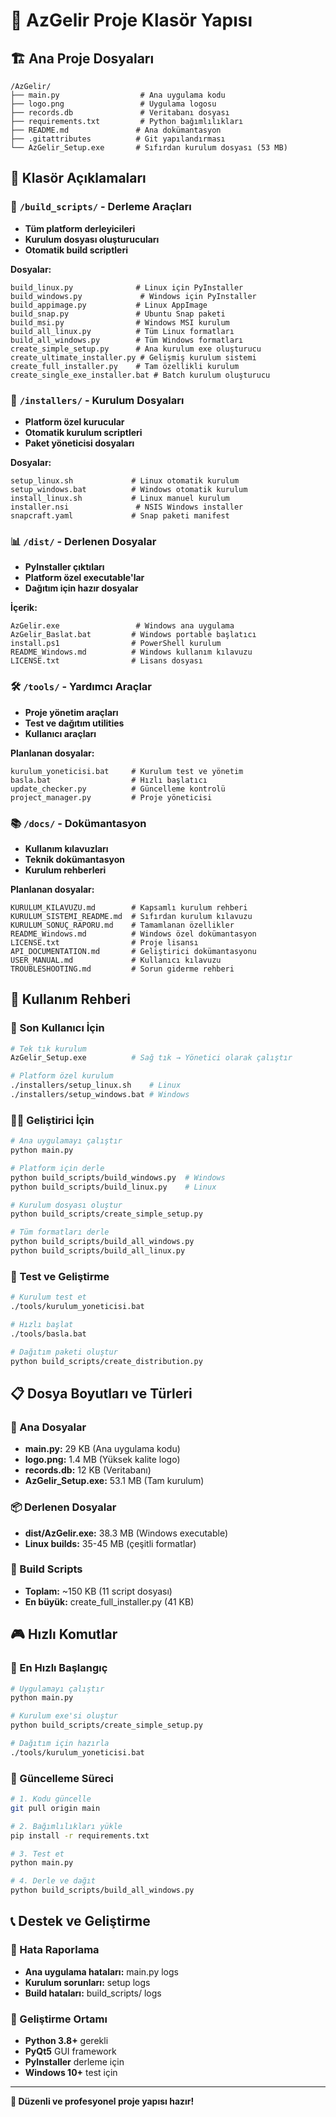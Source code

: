 # 📁 AzGelir Proje Klasör Yapısı

## 🏗️ Ana Proje Dosyaları
```
/AzGelir/
├── main.py                  # Ana uygulama kodu
├── logo.png                 # Uygulama logosu
├── records.db               # Veritabanı dosyası
├── requirements.txt         # Python bağımlılıkları
├── README.md               # Ana dokümantasyon
├── .gitattributes          # Git yapılandırması
└── AzGelir_Setup.exe       # Sıfırdan kurulum dosyası (53 MB)
```

## 📂 Klasör Açıklamaları

### 🔨 `/build_scripts/` - Derleme Araçları
- **Tüm platform derleyicileri** 
- **Kurulum dosyası oluşturucuları**
- **Otomatik build scriptleri**

**Dosyalar:**
```
build_linux.py              # Linux için PyInstaller
build_windows.py             # Windows için PyInstaller
build_appimage.py           # Linux AppImage
build_snap.py               # Ubuntu Snap paketi
build_msi.py                # Windows MSI kurulum
build_all_linux.py          # Tüm Linux formatları
build_all_windows.py        # Tüm Windows formatları
create_simple_setup.py      # Ana kurulum exe oluşturucu
create_ultimate_installer.py # Gelişmiş kurulum sistemi
create_full_installer.py    # Tam özellikli kurulum
create_single_exe_installer.bat # Batch kurulum oluşturucu
```

### 🚀 `/installers/` - Kurulum Dosyaları
- **Platform özel kurucular**
- **Otomatik kurulum scriptleri**
- **Paket yöneticisi dosyaları**

**Dosyalar:**
```
setup_linux.sh             # Linux otomatik kurulum
setup_windows.bat          # Windows otomatik kurulum
install_linux.sh           # Linux manuel kurulum
installer.nsi               # NSIS Windows installer
snapcraft.yaml             # Snap paketi manifest
```

### 📊 `/dist/` - Derlenen Dosyalar
- **PyInstaller çıktıları**
- **Platform özel executable'lar**
- **Dağıtım için hazır dosyalar**

**İçerik:**
```
AzGelir.exe                 # Windows ana uygulama
AzGelir_Baslat.bat         # Windows portable başlatıcı
install.ps1                # PowerShell kurulum
README_Windows.md          # Windows kullanım kılavuzu
LICENSE.txt                # Lisans dosyası
```

### 🛠️ `/tools/` - Yardımcı Araçlar
- **Proje yönetim araçları**
- **Test ve dağıtım utilities**
- **Kullanıcı araçları**

**Planlanan dosyalar:**
```
kurulum_yoneticisi.bat     # Kurulum test ve yönetim
basla.bat                  # Hızlı başlatıcı
update_checker.py          # Güncelleme kontrolü
project_manager.py         # Proje yöneticisi
```

### 📚 `/docs/` - Dokümantasyon
- **Kullanım kılavuzları**
- **Teknik dokümantasyon**
- **Kurulum rehberleri**

**Planlanan dosyalar:**
```
KURULUM_KILAVUZU.md        # Kapsamlı kurulum rehberi
KURULUM_SISTEMI_README.md  # Sıfırdan kurulum kılavuzu
KURULUM_SONUÇ_RAPORU.md    # Tamamlanan özellikler
README_Windows.md          # Windows özel dokümantasyon
LICENSE.txt                # Proje lisansı
API_DOCUMENTATION.md       # Geliştirici dokümantasyonu
USER_MANUAL.md             # Kullanıcı kılavuzu
TROUBLESHOOTING.md         # Sorun giderme rehberi
```

## 🎯 Kullanım Rehberi

### 👤 Son Kullanıcı İçin
```bash
# Tek tık kurulum
AzGelir_Setup.exe          # Sağ tık → Yönetici olarak çalıştır

# Platform özel kurulum
./installers/setup_linux.sh    # Linux
./installers/setup_windows.bat # Windows
```

### 👨‍💻 Geliştirici İçin
```bash
# Ana uygulamayı çalıştır
python main.py

# Platform için derle
python build_scripts/build_windows.py  # Windows
python build_scripts/build_linux.py    # Linux

# Kurulum dosyası oluştur
python build_scripts/create_simple_setup.py

# Tüm formatları derle
python build_scripts/build_all_windows.py
python build_scripts/build_all_linux.py
```

### 🧪 Test ve Geliştirme
```bash
# Kurulum test et
./tools/kurulum_yoneticisi.bat

# Hızlı başlat
./tools/basla.bat

# Dağıtım paketi oluştur
python build_scripts/create_distribution.py
```

## 📋 Dosya Boyutları ve Türleri

### 🔢 Ana Dosyalar
- **main.py:** 29 KB (Ana uygulama kodu)
- **logo.png:** 1.4 MB (Yüksek kalite logo)
- **records.db:** 12 KB (Veritabanı)
- **AzGelir_Setup.exe:** 53.1 MB (Tam kurulum)

### 📦 Derlenen Dosyalar
- **dist/AzGelir.exe:** 38.3 MB (Windows executable)
- **Linux builds:** 35-45 MB (çeşitli formatlar)

### 🔧 Build Scripts
- **Toplam:** ~150 KB (11 script dosyası)
- **En büyük:** create_full_installer.py (41 KB)

## 🎮 Hızlı Komutlar

### 🚀 En Hızlı Başlangıç
```bash
# Uygulamayı çalıştır
python main.py

# Kurulum exe'si oluştur
python build_scripts/create_simple_setup.py

# Dağıtım için hazırla
./tools/kurulum_yoneticisi.bat
```

### 🔄 Güncelleme Süreci
```bash
# 1. Kodu güncelle
git pull origin main

# 2. Bağımlılıkları yükle
pip install -r requirements.txt

# 3. Test et
python main.py

# 4. Derle ve dağıt
python build_scripts/build_all_windows.py
```

## 📞 Destek ve Geliştirme

### 🐛 Hata Raporlama
- **Ana uygulama hataları:** main.py logs
- **Kurulum sorunları:** setup logs
- **Build hataları:** build_scripts/ logs

### 🔧 Geliştirme Ortamı
- **Python 3.8+** gerekli
- **PyQt5** GUI framework
- **PyInstaller** derleme için
- **Windows 10+** test için

---

**🎉 Düzenli ve profesyonel proje yapısı hazır!**
